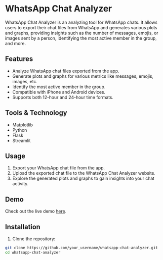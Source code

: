 # WhatsApp Chat Analyzer

WhatsApp Chat Analyzer is an analyzing tool for WhatsApp chats. It allows users to export their chat files from WhatsApp and generates various plots and graphs, providing insights such as the number of messages, emojis, or images sent by a person, identifying the most active member in the group, and more.

## Features

- Analyze WhatsApp chat files exported from the app.
- Generate plots and graphs for various metrics like messages, emojis, images, etc.
- Identify the most active member in the group.
- Compatible with iPhone and Android devices.
- Supports both 12-hour and 24-hour time formats.

## Tools & Technology

- Matplotlib
- Python
- Flask
- Streamlit

## Usage

1. Export your WhatsApp chat file from the app.
2. Upload the exported chat file to the WhatsApp Chat Analyzer website.
3. Explore the generated plots and graphs to gain insights into your chat activity.

## Demo

Check out the live demo [here](https://whatsapp-chat-analysis-yi5y.onrender.com).

## Installation

1. Clone the repository:

```bash
git clone https://github.com/your_username/whatsapp-chat-analyzer.git
cd whatsapp-chat-analyzer
